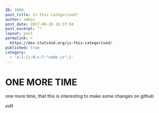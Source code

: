 ```yaml
---
ID: 1809
post_title: Is this categorised?
author: admin
post_date: 2017-06-28 16:37:04
post_excerpt: ""
layout: post
permalink: >
  https://dev.stats4sd.org/is-this-categorised/
published: true
category:
  - 'a:1:{i:0;s:7:"node-js";}'
---
```


# ONE MORE TIME

one more time, that this is interesting to make some changes on github

*edit*
